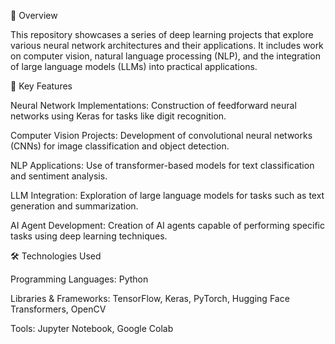 📌 Overview

This repository showcases a series of deep learning projects that explore various neural network architectures and their applications. It includes work on computer vision, natural language processing (NLP), and the integration of large language models (LLMs) into practical applications.

🧠 Key Features

Neural Network Implementations: Construction of feedforward neural networks using Keras for tasks like digit recognition.

Computer Vision Projects: Development of convolutional neural networks (CNNs) for image classification and object detection.

NLP Applications: Use of transformer-based models for text classification and sentiment analysis.

LLM Integration: Exploration of large language models for tasks such as text generation and summarization.

AI Agent Development: Creation of AI agents capable of performing specific tasks using deep learning techniques.

🛠️ Technologies Used

Programming Languages: Python

Libraries & Frameworks: TensorFlow, Keras, PyTorch, Hugging Face Transformers, OpenCV

Tools: Jupyter Notebook, Google Colab
